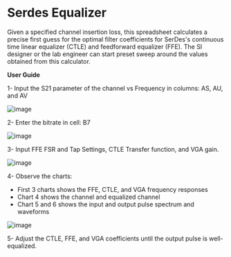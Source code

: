 # Serdes Equalizer

Given a specified channel insertion loss, this spreadsheet calculates a precise first guess for the optimal filter coefficients for SerDes's continuous time linear equalizer (CTLE) and feedforward equalizer (FFE). The SI designer or the lab engineer can start preset sweep around the values obtained from this calculator.


**User Guide**

1- Input the S21 parameter of the channel vs Frequency in columns: AS, AU, and AV			

![image](https://github.com/user-attachments/assets/2b3c4176-50f7-4619-b259-69c06553b9c6)

2- Enter the bitrate in cell: B7			

![image](https://github.com/user-attachments/assets/3f41821f-66f0-4316-935e-e1a56e3f7bbc)

3- Input FFE FSR and Tap Settings, CTLE Transfer function, and VGA gain.					

![image](https://github.com/user-attachments/assets/943fa043-4547-438c-9817-9656afd4f507)


4- Observe the charts:
- First 3 charts shows the FFE, CTLE, and VGA frequency responses
- Chart 4 shows the channel and equalized channel
- Chart 5 and 6 shows the input and output pulse spectrum and waveforms
    
![image](https://github.com/user-attachments/assets/4995d3a8-215e-4d2c-b8bd-437c137c8764)

5- Adjust the CTLE, FFE, and VGA coefficients until the output pulse is well-equalized.

